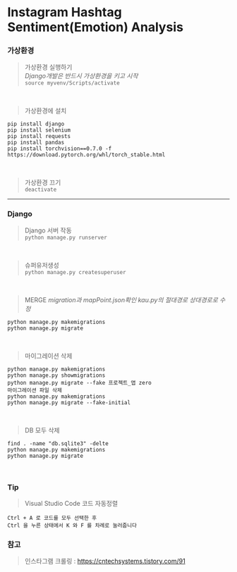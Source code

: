 # Instagram Hashtag Sentiment(Emotion) Analysis

### 가상환경  

>가상환경 실행하기  
>*Django개발은 반드시 가상환경을 키고 시작*  
`source myvenv/Scripts/activate`  
</br>

>가상환경에 설치  
```
pip install django  
pip install selenium
pip install requests  
pip install pandas  
pip install torchvision==0.7.0 -f https://download.pytorch.org/whl/torch_stable.html
```
</br>

>가상환경 끄기  
`deactivate`

***

### Django  

>Django 서버 작동  
`python manage.py runserver`  
</br>

>슈퍼유저생성  
`python manage.py createsuperuser`  
</br>

>MERGE
>*migration과 mapPoint.json확인 kau.py의 절대경로 상대경로로 수정*  
```
python manage.py makemigrations 
python manage.py migrate
```  
</br>

>마이그레이션 삭제  
```
python manage.py makemigrations  
python manage.py showmigrations  
python manage.py migrate --fake 프로젝트_앱 zero  
마이그레이션 파일 삭제  
python manage.py makemigrations  
python manage.py migrate --fake-initial  
```
</br>

>DB 모두 삭제  
```
find . -name "db.sqlite3" -delte  
python manage.py makemigrations  
python manage.py migrate  
```
</br>

### Tip  

>Visual Studio Code 코드 자동정렬  
```
Ctrl + A 로 코드를 모두 선택한 후  
Ctrl 을 누른 상태에서 K 와 F 를 차례로 눌러줍니다  
```

### 참고
> 인스타그램 크롤링 : https://cntechsystems.tistory.com/91
